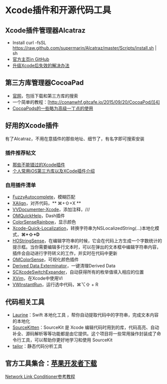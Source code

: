 # Xcode插件和开源代码工具

## Xcode插件管理器Alcatraz
- Install
	curl -fsSL https://raw.github.com/supermarin/Alcatraz/master/Scripts/install.sh | sh
- [官方主页in GitHub][1]
 - [升级Xcode后失效的解决办法][2]

## 第三方库管理器CocoaPad
- [官网][3]，包括下载和第三方库的搜索
- 一个简单的教程：[http://conanwhf.gitcafe.io/2015/09/20/CocoaPod/][4]
- [CocoaPods的一些略为高级一丁点的使用][5]

## 好用的Xcode插件
有了Alcatraz，不用在意插件的那些地址、细节了，有名字即可搜索安装
### 插件推荐帖文
- [那些不能错过的Xcode插件][6]
- [个人常用iOS第三方库以及XCode插件介绍][7]

### 自用插件清单
- [FuzzyAutocomplete][8]，模糊匹配
- [XAlign][9]，对齐代码，** ⌘+⇧+X **
- [VVDocumenter-Xcode][10]，添加注释，///
- [OMQuickHelp][11]，Dash插件　
- [ColorSenseRainbow][12]，显示颜色
- [Xcode-Quick-Localization][13]，转换字符串为NSLocalizedString(…)本地化模式，**⌘+⇧+D**
- [HOStringSense][14]，在编辑字符串的时候，它会在代码上方生成一个字数统计的提示框。当你需要编辑多行文本时，可以在弹出的文本框中编辑字符串内容，插件会自动进行字符转义的工作，并实时在代码中更新
- [OMColorSense][15]，可视化颜色插件
- [Derived Data Exterminator][16]，一键清理Derived Data
- [SCXcodeSwitchExpander][17]，自动获得所有的枚举值填入相应的位置
- [XVim][18]，在Xcode中使用VI
- [VWInstantRun][19]，运行选中代码，⌘⌥⇧ + R

## 代码相关工具
- [Laurine][20]：Swift 本地化工具 ，帮你自动提取代码中的字符串，完成文本内容的本地化
- [SourceKitten][21]：SourceKit 是 Xcode 编辑代码时用到的库，代码高亮、自动补全、源码解析等等功能都是由它提供。这个项目将一些常用操作封装成了命令行工具，可以帮助你更好地学习和使用 SourceKit
- [tailor][22]：静态代码分析工具

## 官方工具集合：[苹果开发者下载][23]
[Network Link Conditioner参考教程][24]

[1]:	https://github.com/supermarin/Alcatraz
[2]:	http://conanwhf.gitcafe.io/2015/11/05/Alcatraz/
[3]:	https://cocoapods.org
[4]:	http://conanwhf.gitcafe.io/2015/09/20/CocoaPod/
[5]:	http://supermao.cn/cocoapodsde-xie-lue-wei-gao-ji-ding-dian-de-shi-yong/
[6]:	http://www.cocoachina.com/industry/20130918/7022.html
[7]:	http://adad184.com/2015/07/08/my-favorite-libraries-and-plugins/#Xcode%E6%8F%92%E4%BB%B6
[8]:	https://github.com/FuzzyAutocomplete/FuzzyAutocompletePlugin
[9]:	https://github.com/qfish/XAlign
[10]:	https://github.com/onevcat/VVDocumenter-Xcode
[11]:	https://github.com/omz/Dash-Plugin-for-Xcode
[12]:	https://github.com/NorthernRealities/ColorSenseRainbow "ColorSenseRainbow"
[13]:	https://github.com/nanaimostudio/Xcode-Quick-Localization "Xcode-Quick-Localization"
[14]:	https://github.com/holtwick/HOStringSense-for-Xcode "HOStringSense"
[15]:	https://github.com/omz/ColorSense-for-Xcode "OMColorSense"
[16]:	https://github.com/kattrali/deriveddata-exterminator "8.Derived Data Exterminator"
[17]:	https://github.com/stefanceriu/SCXcodeSwitchExpander "4.SCXcodeSwitchExpander"
[18]:	https://github.com/XVimProject/XVim "XVim"
[19]:	https://github.com/wangshengjia/VWInstantRun "VWInstantRun"
[20]:	https://github.com/JiriTrecak/Laurine "Laurine"
[21]:	https://github.com/jpsim/SourceKitten "SourceKitten"
[22]:	https://github.com/sleekbyte/tailor "tailor"
[23]:	https://developer.apple.com/downloads/index.action?q=Hardware%20IO%20Tools "苹果开发者下载"
[24]:	http://nshipster.cn/network-link-conditioner/ "Network Link Conditioner"